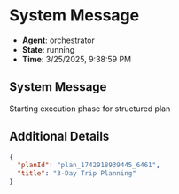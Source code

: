 # System Message

- **Agent**: orchestrator
- **State**: running
- **Time**: 3/25/2025, 9:38:59 PM

## System Message

Starting execution phase for structured plan

## Additional Details

```json
{
  "planId": "plan_1742918939445_6461",
  "title": "3-Day Trip Planning"
}
```

